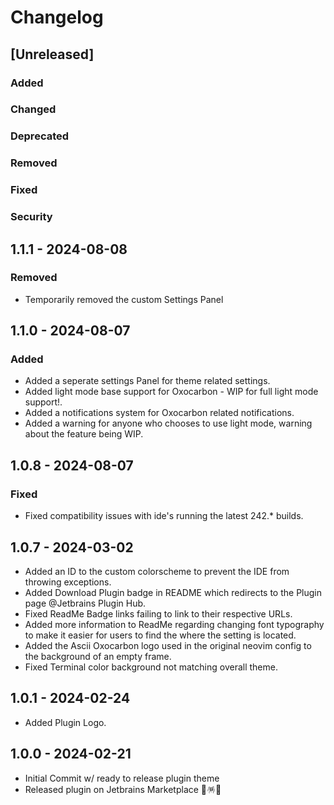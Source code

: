 # Changelog

## [Unreleased]

### Added

### Changed

### Deprecated

### Removed

### Fixed

### Security

## 1.1.1 - 2024-08-08

### Removed
- Temporarily removed the custom Settings Panel

## 1.1.0 - 2024-08-07

### Added
- Added a seperate settings Panel for theme related settings.
- Added light mode base support for Oxocarbon - WIP for full light mode support!.
- Added a notifications system for Oxocarbon related notifications.
- Added a warning for anyone who chooses to use light mode, warning about the feature being WIP.

## 1.0.8 - 2024-08-07

### Fixed
- Fixed compatibility issues with ide's running the latest 242.* builds.

## 1.0.7 - 2024-03-02
- Added an ID to the custom colorscheme to prevent the IDE from throwing exceptions.
- Added Download Plugin badge in README which redirects to the Plugin page @Jetbrains Plugin Hub.
- Fixed ReadMe Badge links failing to link to their respective URLs.
- Added more information to ReadMe regarding changing font typography to make it easier for users to find the where the setting is located.
- Added the Ascii Oxocarbon logo used in the original neovim config to the background of an empty frame.
- Fixed Terminal color background not matching overall theme.

## 1.0.1 - 2024-02-24
- Added Plugin Logo.

## 1.0.0 - 2024-02-21
- Initial Commit w/ ready to release plugin theme
- Released plugin on Jetbrains Marketplace 🎉🪅🥳
